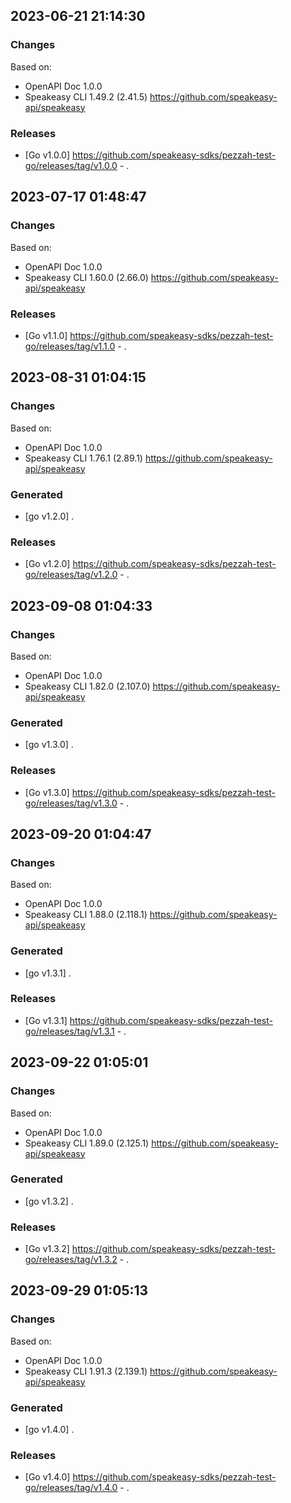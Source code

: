 

## 2023-06-21 21:14:30
### Changes
Based on:
- OpenAPI Doc 1.0.0 
- Speakeasy CLI 1.49.2 (2.41.5) https://github.com/speakeasy-api/speakeasy
### Releases
- [Go v1.0.0] https://github.com/speakeasy-sdks/pezzah-test-go/releases/tag/v1.0.0 - .

## 2023-07-17 01:48:47
### Changes
Based on:
- OpenAPI Doc 1.0.0 
- Speakeasy CLI 1.60.0 (2.66.0) https://github.com/speakeasy-api/speakeasy
### Releases
- [Go v1.1.0] https://github.com/speakeasy-sdks/pezzah-test-go/releases/tag/v1.1.0 - .

## 2023-08-31 01:04:15
### Changes
Based on:
- OpenAPI Doc 1.0.0 
- Speakeasy CLI 1.76.1 (2.89.1) https://github.com/speakeasy-api/speakeasy
### Generated
- [go v1.2.0] .
### Releases
- [Go v1.2.0] https://github.com/speakeasy-sdks/pezzah-test-go/releases/tag/v1.2.0 - .

## 2023-09-08 01:04:33
### Changes
Based on:
- OpenAPI Doc 1.0.0 
- Speakeasy CLI 1.82.0 (2.107.0) https://github.com/speakeasy-api/speakeasy
### Generated
- [go v1.3.0] .
### Releases
- [Go v1.3.0] https://github.com/speakeasy-sdks/pezzah-test-go/releases/tag/v1.3.0 - .

## 2023-09-20 01:04:47
### Changes
Based on:
- OpenAPI Doc 1.0.0 
- Speakeasy CLI 1.88.0 (2.118.1) https://github.com/speakeasy-api/speakeasy
### Generated
- [go v1.3.1] .
### Releases
- [Go v1.3.1] https://github.com/speakeasy-sdks/pezzah-test-go/releases/tag/v1.3.1 - .

## 2023-09-22 01:05:01
### Changes
Based on:
- OpenAPI Doc 1.0.0 
- Speakeasy CLI 1.89.0 (2.125.1) https://github.com/speakeasy-api/speakeasy
### Generated
- [go v1.3.2] .
### Releases
- [Go v1.3.2] https://github.com/speakeasy-sdks/pezzah-test-go/releases/tag/v1.3.2 - .

## 2023-09-29 01:05:13
### Changes
Based on:
- OpenAPI Doc 1.0.0 
- Speakeasy CLI 1.91.3 (2.139.1) https://github.com/speakeasy-api/speakeasy
### Generated
- [go v1.4.0] .
### Releases
- [Go v1.4.0] https://github.com/speakeasy-sdks/pezzah-test-go/releases/tag/v1.4.0 - .